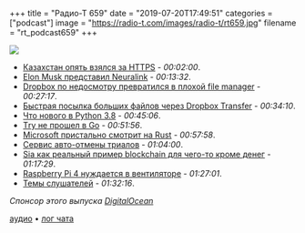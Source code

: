 +++
title = "Радио-Т 659"
date = "2019-07-20T17:49:51"
categories = ["podcast"]
image = "https://radio-t.com/images/radio-t/rt659.jpg"
filename = "rt_podcast659"
+++

![](https://radio-t.com/images/radio-t/rt659.jpg)

- [Казахстан опять взялся за HTTPS](https://www.zdnet.com/article/kazakhstan-government-is-now-intercepting-all-https-traffic/) - *00:02:00*.
- [Elon Musk представил Neuralink](https://www.theverge.com/2019/7/16/20697123/elon-musk-neuralink-brain-reading-thread-robot) - *00:13:32*.
- [Dropbox по недосмотру превратился в плохой file manager](https://arstechnica.com/gadgets/2019/07/dropbox-silently-installs-new-file-manager-app-on-users-systems/) - *00:27:17*.
- [Быстрая посылка больших файлов через Dropbox Transfer](https://blog.dropbox.com/topics/product-tips/send-large-files-transfer) - *00:34:10*.
- [Что нового в Python 3.8](https://lwn.net/SubscriberLink/793818/0c6f9dd271021cd4/) - *00:45:06*.
- [Тry не прошел в Go](https://github.com/golang/go/issues/32437) - *00:51:56*.
- [Microsoft пристально смотрит на Rust](https://www.zdnet.com/article/microsoft-to-explore-using-rust/) - *00:57:58*.
- [Сервис авто-отмены триалов](https://www.wired.com/story/free-trial-card/) - *01:04:00*.
- [Sia как реальный пример blockchain для чего-то кроме денег](https://blog.sia.tech/meet-sia-the-most-viable-non-financial-application-of-blockchain-technology-afe6e7412a25?gi=781f40d1539e) - *01:17:29*.
- [Raspberry Pi 4 нуждается в вентиляторе](https://www.jeffgeerling.com/blog/2019/raspberry-pi-4-needs-fan-heres-why-and-how-you-can-add-one) - *01:27:01*.
- [Темы слушателей](https://radio-t.com/p/2019/07/16/prep-659/) - *01:32:16*.

*Спонсор этого выпуска [DigitalOcean](https://do.co/radiot)*


[аудио](https://cdn.radio-t.com/rt_podcast659.mp3) • [лог чата](https://chat.radio-t.com/logs/radio-t-659.html)
<audio src="https://cdn.radio-t.com/rt_podcast659.mp3" preload="none"></audio>
